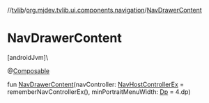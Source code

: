 //[tvlib](../../index.md)/[org.mjdev.tvlib.ui.components.navigation](index.md)/[NavDrawerContent](-nav-drawer-content.md)

# NavDrawerContent

[androidJvm]\

@[Composable](https://developer.android.com/reference/kotlin/androidx/compose/runtime/Composable.html)

fun [NavDrawerContent](-nav-drawer-content.md)(navController: [NavHostControllerEx](../org.mjdev.tvlib.navigation/-nav-host-controller-ex/index.md) = rememberNavControllerEx(), minPortraitMenuWidth: [Dp](https://developer.android.com/reference/kotlin/androidx/compose/ui/unit/Dp.html) = 4.dp)
